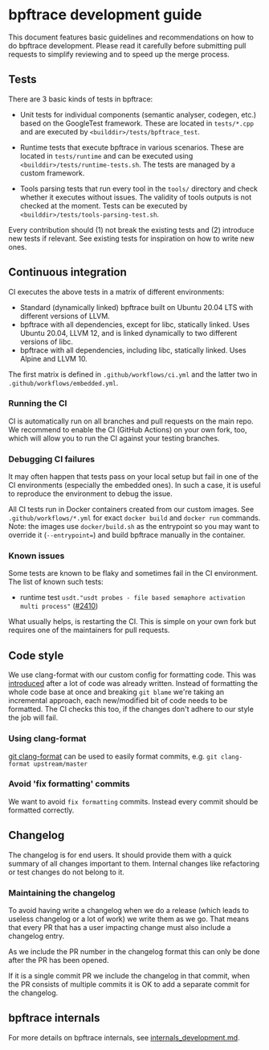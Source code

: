 # bpftrace development guide

This document features basic guidelines and recommendations on how to do
bpftrace development. Please read it carefully before submitting pull requests
to simplify reviewing and to speed up the merge process.

## Tests

There are 3 basic kinds of tests in bpftrace:

- Unit tests for individual components (semantic analyser, codegen, etc.) based
  on the GoogleTest framework. These are located in `tests/*.cpp` and are
  executed by `<builddir>/tests/bpftrace_test`.

- Runtime tests that execute bpftrace in various scenarios. These are located in
  `tests/runtime` and can be executed using `<builddir>/tests/runtime-tests.sh`.
  The tests are managed by a custom framework.

- Tools parsing tests that run every tool in the `tools/` directory and check
  whether it executes without issues. The validity of tools outputs is not
  checked at the moment. Tests can be executed by
  `<builddir>/tests/tools-parsing-test.sh`.

Every contribution should (1) not break the existing tests and (2) introduce new
tests if relevant. See existing tests for inspiration on how to write new ones.

## Continuous integration

CI executes the above tests in a matrix of different environments:
- Standard (dynamically linked) bpftrace built on Ubuntu 20.04 LTS with
  different versions of LLVM.
- bpftrace with all dependencies, except for libc, statically linked. Uses
  Ubuntu 20.04, LLVM 12, and is linked dynamically to two different versions of
  libc.
- bpftrace with all dependencies, including libc, statically linked. Uses Alpine
  and LLVM 10.

The first matrix is defined in `.github/workflows/ci.yml` and the latter two in
`.github/workflows/embedded.yml`.

### Running the CI

CI is automatically run on all branches and pull requests on the main repo. We
recommend to enable the CI (GitHub Actions) on your own fork, too, which will
allow you to run the CI against your testing branches.

### Debugging CI failures

It may often happen that tests pass on your local setup but fail in one of the
CI environments (especially the embedded ones). In such a case, it is useful to
reproduce the environment to debug the issue.

All CI tests run in Docker containers created from our custom images. See
`.github/workflows/*.yml` for exact `docker build` and `docker run` commands.
Note: the images use `docker/build.sh` as the entrypoint so you may want to
override it (`--entrypoint=`) and build bpftrace manually in the container.

### Known issues

Some tests are known to be flaky and sometimes fail in the CI environment. The
list of known such tests:
- runtime test `usdt."usdt probes - file based semaphore activation multi
  process"` ([#2410](https://github.com/iovisor/bpftrace/issues/2402))

What usually helps, is restarting the CI. This is simple on your own fork but
requires one of the maintainers for pull requests.

## Code style

We use clang-format with our custom config for formatting code. This was
[introduced](https://github.com/iovisor/bpftrace/pull/639) after a lot of code
was already written. Instead of formatting the whole code base at once and
breaking `git blame` we're taking an incremental approach, each new/modified bit
of code needs to be formatted.
The CI checks this too, if the changes don't adhere to our style the job will fail.

### Using clang-format

[git clang-format](https://github.com/llvm/llvm-project/blob/main/clang/tools/clang-format/git-clang-format)
can be used to easily format commits, e.g. `git clang-format upstream/master`

### Avoid 'fix formatting' commits

We want to avoid `fix formatting` commits. Instead every commit should be
formatted correctly.

## Changelog

The changelog is for end users. It should provide them with a quick summary of
all changes important to them. Internal changes like refactoring or test changes
do not belong to it.

### Maintaining the changelog

To avoid having write a changelog when we do a release (which leads to useless
changelog or a lot of work) we write them as we go. That means that every PR
that has a user impacting change must also include a changelog entry.

As we include the PR number in the changelog format this can only be done after
the PR has been opened.

If it is a single commit PR we include the changelog in that commit, when the PR
consists of multiple commits it is OK to add a separate commit for the changelog.

## bpftrace internals

For more details on bpftrace internals, see
[internals_development.md](internals_development.md).
